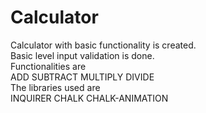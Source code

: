 <h1> Calculator </h1>
Calculator with basic functionality is created.<br/>
Basic level input validation is done.<br/>
Functionalities are<br/>
ADD
SUBTRACT
MULTIPLY 
DIVIDE<br/>
The libraries used are<br/> 
INQUIRER
CHALK
CHALK-ANIMATION
